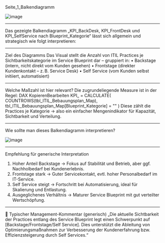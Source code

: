 Seite_1_Balkendiagramm

![image](https://github.com/user-attachments/assets/d53f600d-3ec2-4ae2-b971-5877cf4f966f)


________________________________________

Das gezeigte Balkendiagramm „KPI_BackDesk, KPI_FrontDesk und KPI_SelfService nach Blueprint_Kategorie“ lässt sich allgemein und strategisch wie folgt interpretieren:
________________________________________
Ziel des Diagramms
Das Visual stellt die Anzahl von ITIL Practices je Sichtbarkeitskategorie im Service Blueprint dar – gruppiert in:
•	 Backstage (intern, nicht direkt vom Kunden gesehen)
•	 Frontstage (direkter Kundenkontakt – z. B. Service Desk)
•	 Self Service (vom Kunden selbst initiiert, automatisiert)
________________________________________
Welche Maßzahl ist hier relevant?
Die zugrundeliegende Measure ist in der Regel:
DAX
KopierenBearbeiten
KPI_<Kategorie> = 
CALCULATE(
    COUNTROWS(tbl_ITIL_Bebauungsplan_Map),
    tbl_ITIL_Bebauungsplan_Map[Blueprint_Kategorie] = "<Kategorie>"
)
Diese zählt die Practices je Kategorie → also ein einfacher Mengenindikator für Kapazität, Sichtbarkeit und Verteilung.
________________________________________
Wie sollte man dieses Balkendiagramm interpretieren?

![image](https://github.com/user-attachments/assets/7c7c8cc3-2120-4cef-be4e-ad5451636a70)

________________________________________
Empfehlung für generische Interpretation
1.	Hoher Anteil Backstage → Fokus auf Stabilität und Betrieb, aber ggf. Nachholbedarf bei Kundenerlebnis.
2.	Frontstage stark → Guter Servicekontakt, evtl. hoher Personalbedarf im IT-Service.
3.	Self Service steigt → Fortschritt bei Automatisierung, ideal für Skalierung und Entlastung.
4.	Ausgeglichenes Verhältnis → Maturer Service Blueprint mit gut verteilter Wertschöpfung.
________________________________________
🧭 Typischer Management-Kommentar (generisch)
„Die aktuelle Sichtbarkeit der Practices entlang des Service Blueprint legt einen Schwerpunkt auf [Backstage/Frontstage/Self Service]. Dies unterstützt die Ableitung von Optimierungsmaßnahmen zur Verbesserung der Kundenerfahrung bzw. Effizienzsteigerung durch Self Services.“
